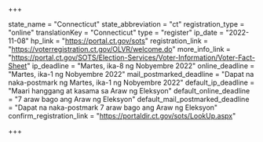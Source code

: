 +++

state_name = "Connecticut"
state_abbreviation = "ct"
registration_type = "online"
translationKey = "Connecticut"
type = "register"
ip_date = "2022-11-08"
hp_link = "https://portal.ct.gov/sots"
registration_link = "https://voterregistration.ct.gov/OLVR/welcome.do"
more_info_link = "https://portal.ct.gov/SOTS/Election-Services/Voter-Information/Voter-Fact-Sheet"
ip_deadline = "Martes, ika-8 ng Nobyembre 2022"
online_deadline = "Martes, ika-1 ng Nobyembre 2022"
mail_postmarked_deadline = "Dapat na naka-postmark ng Martes, ika-1 ng Nobyembre 2022"
default_ip_deadline = "Maari hanggang at kasama sa  Araw ng Eleksyon"
default_online_deadline = "7 araw bago ang Araw ng Eleksyon"
default_mail_postmarked_deadline = "Dapat na naka-postmark 7 araw bago ang Araw ng Eleksyon"
confirm_registration_link = "https://portaldir.ct.gov/sots/LookUp.aspx"

+++